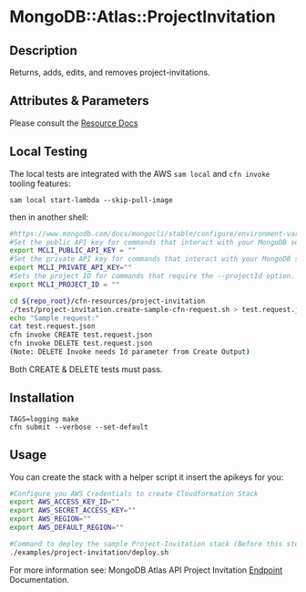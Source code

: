 # MongoDB::Atlas::ProjectInvitation

## Description
Returns, adds, edits, and removes project-invitations.

## Attributes & Parameters

Please consult the [Resource Docs](docs/README.md)

## Local Testing

The local tests are integrated with the AWS `sam local` and `cfn invoke` tooling features:

```
sam local start-lambda --skip-pull-image
```
then in another shell:
```bash
#https://www.mongodb.com/docs/mongocli/stable/configure/environment-variables/
#Set the public API key for commands that interact with your MongoDB service.
export MCLI_PUBLIC_API_KEY = ""
#Set the private API key for commands that interact with your MongoDB service.
export MCLI_PRIVATE_API_KEY=""
#Sets the project ID for commands that require the --projectId option.
export MCLI_PROJECT_ID = ""

cd ${repo_root}/cfn-resources/project-invitation
./test/project-invitation.create-sample-cfn-request.sh > test.request.json 
echo "Sample request:"
cat test.request.json
cfn invoke CREATE test.request.json 
cfn invoke DELETE test.request.json 
(Note: DELETE Invoke needs Id parameter from Create Output)
```

Both CREATE & DELETE tests must pass.

## Installation
```
TAGS=logging make
cfn submit --verbose --set-default
```

## Usage
 
You can create the stack with a helper script it insert the apikeys for you:


```bash
#Configure you AWS Credentials to create Cloudformation Stack
export AWS_ACCESS_KEY_ID=""
export AWS_SECRET_ACCESS_KEY=""
export AWS_REGION=""
export AWS_DEFAULT_REGION=""

#Command to deploy the sample Project-Invitation stack (Before this step "cfn submit" should have been executed successfully)
./examples/project-invitation/deploy.sh
```


For more information see: MongoDB Atlas API Project Invitation [Endpoint](https://www.mongodb.com/docs/atlas/reference/api-resources-spec/#tag/Projects/operation/returnAllProjectInvitations) Documentation.



